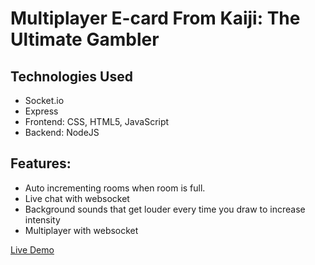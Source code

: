 # Multiplayer E-card From Kaiji: The Ultimate Gambler

## Technologies Used
* Socket.io
* Express
* Frontend: CSS, HTML5, JavaScript
* Backend: NodeJS

## Features:
* Auto incrementing rooms when room is full.
* Live chat with websocket
* Background sounds that get louder every time you draw to increase intensity
* Multiplayer with websocket

[Live Demo](https://zawazawa.herokuapp.com/)  
